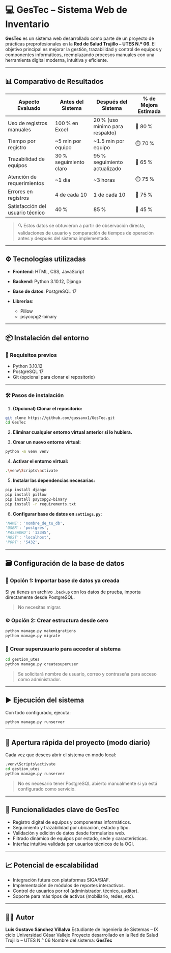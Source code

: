 # 💻 GesTec – Sistema Web de Inventario

**GesTec** es un sistema web desarrollado como parte de un proyecto de prácticas preprofesionales en la **Red de Salud Trujillo – UTES N.º 06**.
El objetivo principal es mejorar la gestión, trazabilidad y control de equipos y componentes informáticos, reemplazando procesos manuales con una herramienta digital moderna, intuitiva y eficiente.

---

## 📊 Comparativo de Resultados

| Aspecto Evaluado                 | Antes del Sistema      | Después del Sistema             | % de Mejora Estimada |
| -------------------------------- | ---------------------- | ------------------------------- | -------------------- |
| Uso de registros manuales        | 100 % en Excel         | 20 % (uso mínimo para respaldo) | 🔻 80 %              |
| Tiempo por registro              | \~5 min por equipo     | \~1.5 min por equipo            | ⏱️ 70 %              |
| Trazabilidad de equipos          | 30 % seguimiento claro | 95 % seguimiento actualizado    | 🔺 65 %              |
| Atención de requerimientos       | \~1 día                | \~3 horas                       | ⏱️ 75 %              |
| Errores en registros             | 4 de cada 10           | 1 de cada 10                    | 🔻 75 %              |
| Satisfacción del usuario técnico | 40 %                   | 85 %                            | 🔺 45 %              |

> 🔍 Estos datos se obtuvieron a partir de observación directa, validaciones de usuario y comparación de tiempos de operación antes y después del sistema implementado.

---

## ⚙️ Tecnologías utilizadas

* **Frontend**: HTML, CSS, JavaScript
* **Backend**: Python 3.10.12, Django
* **Base de datos**: PostgreSQL 17
* **Librerías**:

  * Pillow
  * psycopg2-binary

---

## 📦 Instalación del entorno

### 🔧 Requisitos previos

* Python 3.10.12
* PostgreSQL 17
* Git (opcional para clonar el repositorio)

---

### 🛠️ Pasos de instalación

1. **(Opcional) Clonar el repositorio:**

```bash
git clone https://github.com/gussanx1/GesTec.git
cd GesTec
```

2. **Eliminar cualquier entorno virtual anterior si lo hubiera.**

3. **Crear un nuevo entorno virtual:**

```bash
python -m venv venv
```

4. **Activar el entorno virtual:**

```bash
.\venv\Scripts\activate
```

5. **Instalar las dependencias necesarias:**

```bash
pip install django
pip install pillow
pip install psycopg2-binary
pip install -r requirements.txt
```

6. **Configurar base de datos en `settings.py`:**

```python
'NAME': 'nombre_de_tu_db',
'USER': 'postgres',
'PASSWORD': '12345',
'HOST': 'localhost',
'PORT': '5432',
```

---

## 🗃️ Configuración de la base de datos

### 🔄 Opción 1: Importar base de datos ya creada

Si ya tienes un archivo `.backup` con los datos de prueba, importa directamente desde PostgreSQL.

> No necesitas migrar.

### ⚙️ Opción 2: Crear estructura desde cero

```bash
python manage.py makemigrations
python manage.py migrate
```

### 👤 Crear superusuario para acceder al sistema

```bash
cd gestion_utes
python manage.py createsuperuser
```

> Se solicitará nombre de usuario, correo y contraseña para acceso como administrador.

---

## ▶️ Ejecución del sistema

Con todo configurado, ejecuta:

```bash
python manage.py runserver
```

---

## 🚀 Apertura rápida del proyecto (modo diario)

Cada vez que desees abrir el sistema en modo local:

```bash
.venv\Scripts\activate
cd gestion_utes
python manage.py runserver
```

> No es necesario tener PostgreSQL abierto manualmente si ya está configurado como servicio.

---

## 🧠 Funcionalidades clave de GesTec

* Registro digital de equipos y componentes informáticos.
* Seguimiento y trazabilidad por ubicación, estado y tipo.
* Validación y edición de datos desde formularios web.
* Filtrado dinámico de equipos por estado, sede y características.
* Interfaz intuitiva validada por usuarios técnicos de la OGI.

---

## 📈 Potencial de escalabilidad

* Integración futura con plataformas SIGA/SIAF.
* Implementación de módulos de reportes interactivos.
* Control de usuarios por rol (administrador, técnico, auditor).
* Soporte para más tipos de activos (mobiliario, redes, etc).

---

## 👨‍💻 Autor

**Luis Gustavo Sánchez Villalva**
Estudiante de Ingeniería de Sistemas – IX ciclo
Universidad César Vallejo
Proyecto desarrollado en la Red de Salud Trujillo – UTES N.° 06
Nombre del sistema: **GesTec**

---
